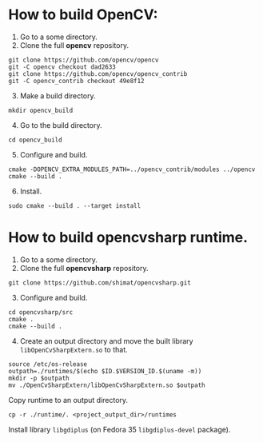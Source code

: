 # How to build **OpenCV**:
1. Go to a some directory.
2. Clone the full **opencv** repository.
```
git clone https://github.com/opencv/opencv
git -C opencv checkout dad2633
git clone https://github.com/opencv/opencv_contrib
git -C opencv_contrib checkout 49e8f12
```
3. Make a build directory.
```
mkdir opencv_build
```
4. Go to the build directory.
```
cd opencv_build
```
5. Configure and build.
```
cmake -DOPENCV_EXTRA_MODULES_PATH=../opencv_contrib/modules ../opencv
cmake --build .
```
6. Install.
```
sudo cmake --build . --target install
```

# How to build **opencvsharp** runtime.
1. Go to a some directory.
2. Clone the full **opencvsharp** repository.
```
git clone https://github.com/shimat/opencvsharp.git
```
3. Configure and build.
```
cd opencvsharp/src
cmake .
cmake --build .
```
4. Create an output directory and move the built library `libOpenCvSharpExtern.so` to that.
```
source /etc/os-release
outpath=./runtimes/$(echo $ID.$VERSION_ID.$(uname -m))
mkdir -p $outpath
mv ./OpenCvSharpExtern/libOpenCvSharpExtern.so $outpath
```

Copy runtime to an output directory.
```
cp -r ./runtime/. <project_output_dir>/runtimes
```


Install library `libgdiplus` (on Fedora 35 `libgdiplus-devel` package).